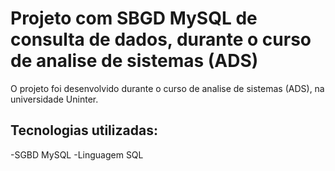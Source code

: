 # Projeto com SBGD MySQL de consulta de dados, durante o curso de analise de sistemas (ADS)
O projeto foi desenvolvido durante o curso de analise de sistemas (ADS), na universidade Uninter.
## Tecnologias utilizadas:
-SGBD MySQL
-Linguagem SQL
